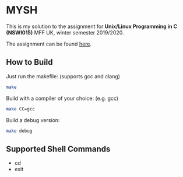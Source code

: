 # MYSH

This is my solution to the assignment for **Unix/Linux Programming in C (NSWI015)** MFF UK, winter semester 2019/2020.

The assignment can be found [here](https://devnull-cz.github.io/unix-linux-prog-in-c/class-assignments/labs-assignment-2018.txt).

## How to Build

Just run the makefile: (supports gcc and clang)

```bash
make
```

Build with a compiler of your choice: (e.g. gcc)

```bash
make CC=gcc
```

Build a debug version:

```bash
make debug
```

## Supported Shell Commands

- cd
- exit
